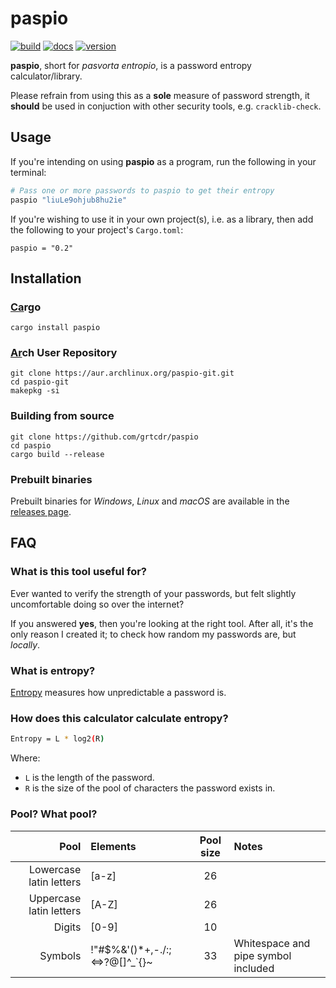 # paspio

[![build](https://img.shields.io/github/workflow/status/grtcdr/paspio/paspio)](https://github.com/grtcdr/paspio/actions)
[![docs](https://img.shields.io/docsrs/paspio)](https://docs.rs/paspio/latest/paspio)
[![version](https://img.shields.io/crates/v/paspio)](https://crates.io/crates/paspio)

__paspio__, short for _pasvorta entropio_, is a password entropy calculator/library.

Please refrain from using this as a **sole** measure of password strength, it **should** be
used in conjuction with other security tools, e.g. `cracklib-check`.

## Usage

If you're intending on using __paspio__ as a program, run the following in your terminal:

```bash
# Pass one or more passwords to paspio to get their entropy
paspio "liuLe9ohjub8hu2ie"
```

If you're wishing to use it in your own project(s), i.e. as a library, then add the following to your project's
`Cargo.toml`:

```
paspio = "0.2"
```

## Installation

### [Ca](https://crates.io/crates/paspio/)rgo

```
cargo install paspio
```

### [Ar](https://aur.archlinux.org/packages/paspio-git/)ch User Repository

```
git clone https://aur.archlinux.org/paspio-git.git
cd paspio-git
makepkg -si
```

### Building from source

```
git clone https://github.com/grtcdr/paspio
cd paspio
cargo build --release
```

### Prebuilt binaries

Prebuilt binaries for _Windows_, _Linux_ and _macOS_ are available in the
[releases page](https://github.com/grtcdr/paspio/releases/).

## FAQ

### What is this tool useful for?

Ever wanted to verify the strength of your passwords, but felt slightly
uncomfortable doing so over the internet?

If you answered __yes__, then you're looking at the right tool. After all, it's
the only reason I created it; to check how random my passwords are, but
_locally_.

### What is entropy?

[Entropy](https://en.wikipedia.org/wiki/Password_strength#Entropy_as_a_measure_of_password_strength)
measures how unpredictable a password is.

### How does this calculator calculate entropy?

```bash
Entropy = L * log2(R)
```

Where:
- `L` is the length of the password.
- `R` is the size of the pool of characters the password exists in.

### Pool? What pool?
| Pool                    | Elements                        | Pool size | Notes                  |
| -----:                  | :------                         | :-------: | :----                  |
| Lowercase latin letters | [a-z]                           | 26        |                        |
| Uppercase latin letters | [A-Z]                           | 26        |                        |
| Digits                  | [0-9]                           | 10        |                        |
| Symbols                 | !"#$%&'()*+,-./:;<=>?@[\]^_`{}~ | 33        | Whitespace and pipe symbol included |
